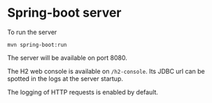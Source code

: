 # Spring-boot server

To run the server

```console
mvn spring-boot:run
```

The server will be available on port 8080.

The H2 web console is available on `/h2-console`.
Its JDBC url can be spotted in the logs at the server startup.

The logging of HTTP requests is enabled by default.
